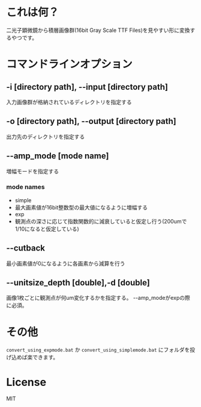 # これは何？

二光子顕微鏡から積層画像群(16bit Gray Scale TTF Files)を見やすい形に変換するやつです。

# コマンドラインオプション

## -i [directory path], --input [directory path]
入力画像群が格納されているディレクトリを指定する

## -o [directory path], --output [directory path]
出力先のディレクトリを指定する

## --amp_mode [mode name]
増幅モードを指定する

### mode names
- simple
 - 最大画素値が16bit整数型の最大値になるように増幅する
- exp
 - 観測点の深さに応じて指数関数的に減衰していると仮定し行う(200umで1/10になると仮定している)
 
## --cutback
最小画素値が0になるように各画素から減算を行う

## --unitsize_depth [double],-d [double]
画像1枚ごとに観測点が何um変化するかを指定する。
--amp_modeがexpの際に必須。

# その他
`convert_using_expmode.bat` か `convert_using_simplemode.bat` にフォルダを投げ込めば楽できます。

# License
MIT
